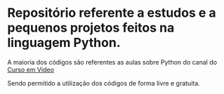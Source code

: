 # Repositório referente a estudos e a pequenos projetos feitos na linguagem Python.
A maioria dos códigos são referentes as aulas sobre Python do canal do [Curso em Vídeo](https://www.youtube.com/watch?v=S9uPNppGsGo) 

Sendo permitido a utilização dos códigos de forma livre e gratuita.
 
